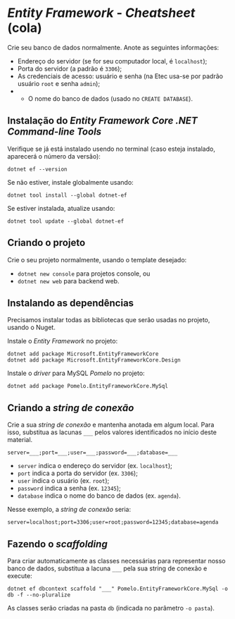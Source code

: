 # _Entity Framework_ - _Cheatsheet_ (cola)

Crie seu banco de dados normalmente. Anote as seguintes informações:

- Endereço do servidor (se for seu computador local, é `localhost`);
- Porta do servidor (a padrão é `3306`);
- As credenciais de acesso: usuário e senha (na Etec usa-se por padrão usuário `root` e senha `admin`);
- - O nome do banco de dados (usado no `CREATE DATABASE`).

## Instalação do _Entity Framework Core .NET Command-line Tools_

Verifique se já está instalado usendo no terminal (caso esteja instalado, aparecerá o número da versão):
```
dotnet ef --version
```

Se não estiver, instale globalmente usando:
```
dotnet tool install --global dotnet-ef
```

Se estiver instalada, atualize usando:
```
dotnet tool update --global dotnet-ef
```

## Criando o projeto

Crie o seu projeto normalmente, usando o template desejado:
- `dotnet new console` para projetos console, ou
- `dotnet new web` para backend web.

## Instalando as dependências

Precisamos instalar todas as bibliotecas que serão usadas no projeto, usando o Nuget.

Instale o _Entity Framework_ no projeto:
```
dotnet add package Microsoft.EntityFrameworkCore
dotnet add package Microsoft.EntityFrameworkCore.Design
```

Instale o _driver_ para MySQL _Pomelo_ no projeto:
```
dotnet add package Pomelo.EntityFrameworkCore.MySql
```

## Criando a _string de conexão_

Crie a sua _string de conexão_ e mantenha anotada em algum local. Para isso, substitua as lacunas `___` pelos valores identificados no início deste material.

```
server=___;port=___;user=___;password=___;database=___
```

- `server` indica o endereço do servidor (ex. `localhost`);
- `port` indica a porta do servidor (ex. `3306`);
- `user` indica o usuário (ex. `root`);
- `password` indica a senha (ex. `12345`);
- `database` indica o nome do banco de dados (ex. `agenda`).

Nesse exemplo, a _string de conexão_ seria:
```
server=localhost;port=3306;user=root;password=12345;database=agenda
```

## Fazendo o _scaffolding_

Para criar automaticamente as classes necessárias para representar nosso banco de dados, substitua a lacuna `___` pela sua string de conexão e execute:
```
dotnet ef dbcontext scaffold "___" Pomelo.EntityFrameworkCore.MySql -o db -f --no-pluralize
```

As classes serão criadas na pasta `db` (indicada no parâmetro `-o pasta`).
